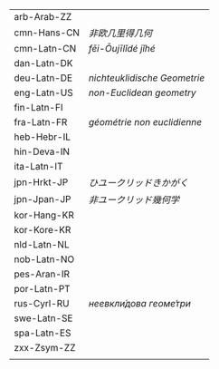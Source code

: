 | | |
|-|-|
| arb-Arab-ZZ |  |
| cmn-Hans-CN | _非欧几里得几何_ |
| cmn-Latn-CN | _fēi-Ōujīlǐdé jǐhé_ |
| dan-Latn-DK |  |
| deu-Latn-DE | _nichteuklidische Geometrie_ |
| eng-Latn-US | _non-Euclidean geometry_ |
| fin-Latn-FI |  |
| fra-Latn-FR | _géométrie non euclidienne_ |
| heb-Hebr-IL |  |
| hin-Deva-IN |  |
| ita-Latn-IT |  |
| jpn-Hrkt-JP | _ひユークリッドきかがく_ |
| jpn-Jpan-JP | _非ユークリッド幾何学_ |
| kor-Hang-KR |  |
| kor-Kore-KR |  |
| nld-Latn-NL |  |
| nob-Latn-NO |  |
| pes-Aran-IR |  |
| por-Latn-PT |  |
| rus-Cyrl-RU | _неевкли́дова геоме́три_ |
| swe-Latn-SE |  |
| spa-Latn-ES |  |
| zxx-Zsym-ZZ |  |
|  |  |
